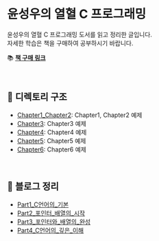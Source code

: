 ﻿# 윤성우의 열혈 C 프로그래밍

윤성우의 열혈 C 프로그래밍 도서를 읽고 정리한 글입니다.  
자세한 학습은 책을 구매하여 공부하시기 바랍니다.

📚 **[책 구매 링크](https://product.kyobobook.co.kr/detail/S000001589148)**

<br>

## 📂 디렉토리 구조

- [Chapter1_Chapter2](./Chapter1_Chapter2): Chapter1, Chapter2 예제
- [Chapter3](./Chapter3): Chapter3 예제
- [Chapter4](./Chapter4): Chapter4 예제
- [Chapter5](./Chapter5): Chapter5 예제
- [Chapter6](./Chapter6): Chapter6 예제

<br>

## 📝 블로그 정리

- [Part1_C언어의_기본](https://shine94.tistory.com/341)
- [Part2_포인터_배열의_시작](https://shine94.tistory.com/342)
- [Part3_포인터와_배열의_완성](https://shine94.tistory.com/343)
- [Part4_C언어의_깊은_이해](https://shine94.tistory.com/344)